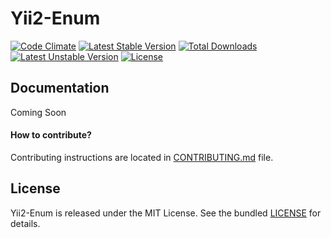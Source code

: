 Yii2-Enum
=========

[![Code Climate](https://codeclimate.com/github/abhi1693/yii2-enum/badges/gpa.svg)](https://codeclimate.com/github/abhi1693/yii2-enum/badges)
[![Latest Stable Version](https://poser.pugx.org/abhi1693/yii2-enum/v/stable.svg)](https://packagist.org/packages/abhi1693/yii2-enum) [![Total Downloads](https://poser.pugx.org/abhi1693/yii2-enum/downloads.svg)](https://packagist.org/packages/abhi1693/yii2-enum) [![Latest Unstable Version](https://poser.pugx.org/abhi1693/yii2-enum/v/unstable.svg)](https://packagist.org/packages/abhi1693/yii2-enum) [![License](https://poser.pugx.org/abhi1693/yii2-enum/license.svg)](https://packagist.org/packages/abhi1693/yii2-enum)

## Documentation

Coming Soon

#### How to contribute?

Contributing instructions are located in [CONTRIBUTING.md](CONTRIBUTING.md) file.

## License

Yii2-Enum is released under the MIT License. See the bundled [LICENSE](LICENSE) for details.

